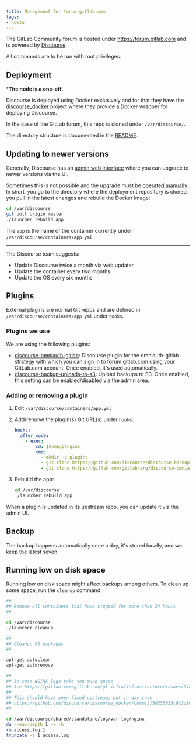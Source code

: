 ```yaml
---
title: Management for forum.gitlab.com
tags:
- howto
---
```



The GitLab Community forum is hosted under https://forum.gitlab.com and is
powered by [Discourse](https://www.discourse.org).

All commands are to be run with root privileges.

## Deployment

***The node is a one-off.**

Discourse is deployed using Docker exclusively and for that they have the
[discourse_docker](https://github.com/discourse/discourse_docker) project
where they provide a Docker wrapper for deploying Discourse.

In the case of the GitLab forum, this repo is cloned under `/var/discourse/`.

The directory structure is documented in the
[README](https://github.com/discourse/discourse_docker/blob/master/README.md#directory-structure).

## Updating to newer versions

Generally, Discourse has an [admin web interface](https://forum.gitlab.com/admin/upgrade)
where you can upgrade to newer versions via the UI.

Sometimes this is not possible and the upgrade must be
[operated manually](https://meta.discourse.org/t/how-do-i-manually-update-discourse-and-docker-image-to-latest/23325).
In short, you go to the directory where the deployment repository is cloned,
you pull in the latest changes and rebuild the Docker image:

```sh
cd /var/discourse
git pull origin master
./launcher rebuild app
```

The `app` is the name of the container currently under `/var/discourse/containers/app.yml`.

---

The Discourse team suggests:

- Update Discourse twice a month via web updater
- Update the container every two months
- Update the OS every six months

## Plugins

External plugins are normal Git repos and are defined in `/var/discourse/containers/app.yml`
under `hooks`.

### Plugins we use

We are using the following plugins:

- [discourse-omniauth-gitlab](https://gitlab.com/gitlab-org/discourse-omniauth-gitlab):
  Discourse plugin for the omniauth-gitlab strategy with which you can sign in
  to forum.gitlab.com using your GitLab.com account. Once enabled, it's used
  automatically.
- [discourse-backup-uploads-to-s3](https://github.com/discourse/discourse-backup-uploads-to-s3):
  Upload backups to S3. Once enabled, this setting can be enabled/disabled via the admin
  area.

### Adding or removing a plugin

1. Edit `/var/discourse/containers/app.yml`
1. Add/remove the plugin(s) Git URL(s) under `hooks`:

    ```yml
    hooks:
      after_code:
        - exec:
            cd: $home/plugins
            cmd:
              - mkdir -p plugins
              - git clone https://github.com/discourse/discourse-backup-uploads-to-s3.git
              - git clone https://gitlab.com/gitlab-org/discourse-omniauth-gitlab.git
    ```

1. Rebuild the app:

    ```sh
    cd /var/discourse
    ./launcher rebuild app
    ```

When a plugin is updated in its upstream repo, you can update it via the admin
UI.

## Backup

The backup happens automatically once a day, it's stored locally, and we keep the
[latest seven](https://forum.gitlab.com/admin/backups).

## Running low on disk space

Running low on disk space might affect backups among others. To clean up some
space, run the `cleanup` command:


```sh
##
## Remove all containers that have stopped for more than 24 hours
##

cd /var/discourse
./launcher cleanup

##
## Cleanup OS packages
##

apt-get autoclean
apt-get autoremove

##
## In case NGINX logs take too much space
## See https://gitlab.com/gitlab-com/gl-infra/infrastructure/issues/2429
##
## This should have been fixed upstream, but in any case
## https://github.com/discourse/discourse_docker/commit/5d256035c6c2c8685b8735141539c7e3bf835a74
##

cd /var/discourse/shared/standalone/log/var-log/nginx
du --max-depth 1 -x -h
rm access.log.1
truncate -s 1 access.log
```


